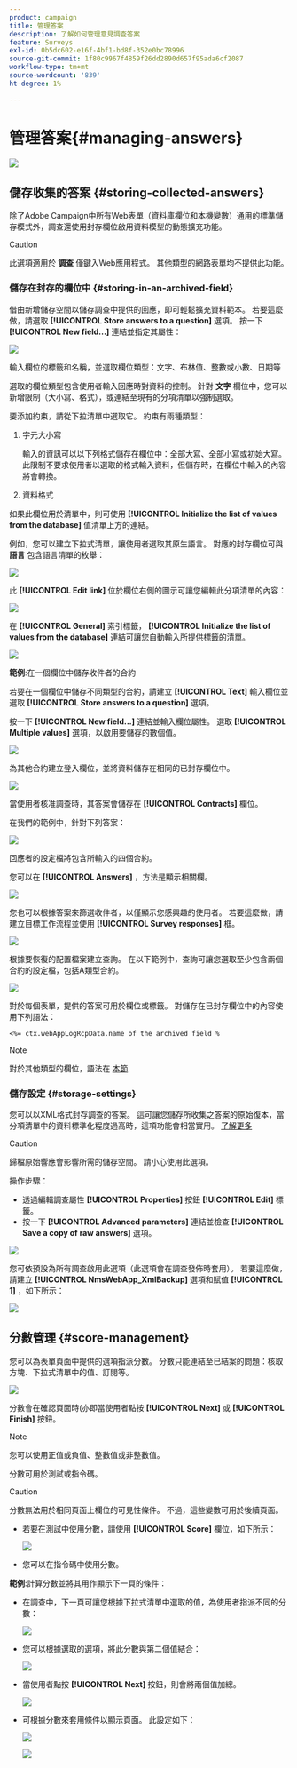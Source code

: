 ```yaml
---
product: campaign
title: 管理答案
description: 了解如何管理意見調查答案
feature: Surveys
exl-id: 0b5dc602-e16f-4bf1-bd8f-352e0bc78996
source-git-commit: 1f80c9967f4859f26dd2890d657f95ada6cf2087
workflow-type: tm+mt
source-wordcount: '839'
ht-degree: 1%

---
```


# 管理答案{#managing-answers}

![](../../assets/common.svg)

## 儲存收集的答案 {#storing-collected-answers}

除了Adobe Campaign中所有Web表單（資料庫欄位和本機變數）通用的標準儲存模式外，調查還使用封存欄位啟用資料模型的動態擴充功能。

>[!CAUTION]
>
>此選項適用於 **調查** 僅鍵入Web應用程式。 其他類型的網路表單均不提供此功能。

### 儲存在封存的欄位中 {#storing-in-an-archived-field}

借由新增儲存空間以儲存調查中提供的回應，即可輕鬆擴充資料範本。 若要這麼做，請選取 **[!UICONTROL Store answers to a question]** 選項。 按一下 **[!UICONTROL New field...]** 連結並指定其屬性：

![](assets/s_ncs_admin_survey_new_space.png)

輸入欄位的標籤和名稱，並選取欄位類型：文字、布林值、整數或小數、日期等

選取的欄位類型包含使用者輸入回應時對資料的控制。 針對 **文字** 欄位中，您可以新增限制（大小寫、格式），或連結至現有的分項清單以強制選取。

要添加約束，請從下拉清單中選取它。 約束有兩種類型：

1. 字元大小寫

   輸入的資訊可以以下列格式儲存在欄位中：全部大寫、全部小寫或初始大寫。 此限制不要求使用者以選取的格式輸入資料，但儲存時，在欄位中輸入的內容將會轉換。

1. 資料格式

如果此欄位用於清單中，則可使用 **[!UICONTROL Initialize the list of values from the database]** 值清單上方的連結。

例如，您可以建立下拉式清單，讓使用者選取其原生語言。 對應的封存欄位可與 **語言** 包含語言清單的枚舉：

![](assets/s_ncs_admin_survey_database_values_2b.png)

此 **[!UICONTROL Edit link]** 位於欄位右側的圖示可讓您編輯此分項清單的內容：

![](assets/s_ncs_admin_survey_database_values_2c.png)

在 **[!UICONTROL General]** 索引標籤， **[!UICONTROL Initialize the list of values from the database]** 連結可讓您自動輸入所提供標籤的清單。

![](assets/s_ncs_admin_survey_database_values_2.png)

**範例**:在一個欄位中儲存收件者的合約

若要在一個欄位中儲存不同類型的合約，請建立 **[!UICONTROL Text]** 輸入欄位並選取 **[!UICONTROL Store answers to a question]** 選項。

按一下 **[!UICONTROL New field...]** 連結並輸入欄位屬性。 選取 **[!UICONTROL Multiple values]** 選項，以啟用要儲存的數個值。

![](assets/s_ncs_admin_survey_storage_multi_ex1.png)

為其他合約建立登入欄位，並將資料儲存在相同的已封存欄位中。

![](assets/s_ncs_admin_survey_storage_multi_ex2.png)

當使用者核准調查時，其答案會儲存在 **[!UICONTROL Contracts]** 欄位。

在我們的範例中，針對下列答案：

![](assets/s_ncs_admin_survey_storage_multi_ex3.png)

回應者的設定檔將包含所輸入的四個合約。

您可以在 **[!UICONTROL Answers]** ，方法是顯示相關欄。

![](assets/s_ncs_admin_survey_storage_multi_ex4.png)

您也可以根據答案來篩選收件者，以僅顯示您感興趣的使用者。 若要這麼做，請建立目標工作流程並使用 **[!UICONTROL Survey responses]** 框。

![](assets/s_ncs_admin_survey_read_responses_wf.png)

根據要恢復的配置檔案建立查詢。 在以下範例中，查詢可讓您選取至少包含兩個合約的設定檔，包括A類型合約。

![](assets/s_ncs_admin_survey_read_responses_edit.png)

對於每個表單，提供的答案可用於欄位或標籤。 對儲存在已封存欄位中的內容使用下列語法：

```
<%= ctx.webAppLogRcpData.name of the archived field %
```

>[!NOTE]
>
>對於其他類型的欄位，語法在 [本節](../../platform/using/about-queries-in-campaign.md).

### 儲存設定 {#storage-settings}

您可以以XML格式封存調查的答案。 這可讓您儲存所收集之答案的原始復本，當分項清單中的資料標準化程度過高時，這項功能會相當實用。 [了解更多](../../surveys/using/publish--track-and-use-collected-data.md#standardizing-data)

>[!CAUTION]
>
>歸檔原始響應會影響所需的儲存空間。 請小心使用此選項。

操作步驟：

* 透過編輯調查屬性 **[!UICONTROL Properties]** 按鈕 **[!UICONTROL Edit]** 標籤。
* 按一下 **[!UICONTROL Advanced parameters]** 連結並檢查 **[!UICONTROL Save a copy of raw answers]** 選項。

![](assets/s_ncs_admin_survey_xml_archive_option.png)

您可依預設為所有調查啟用此選項（此選項會在調查發佈時套用）。 若要這麼做，請建立 **[!UICONTROL NmsWebApp_XmlBackup]** 選項和賦值 **[!UICONTROL 1]** ，如下所示：

![](assets/s_ncs_admin_survey_xml_global_option.png)

## 分數管理 {#score-management}

您可以為表單頁面中提供的選項指派分數。 分數只能連結至已結案的問題：核取方塊、下拉式清單中的值、訂閱等。

![](assets/s_ncs_admin_survey_score_create.png)

分數會在確認頁面時(亦即當使用者點按 **[!UICONTROL Next]** 或 **[!UICONTROL Finish]** 按鈕。

>[!NOTE]
>
>您可以使用正值或負值、整數值或非整數值。

分數可用於測試或指令碼。

>[!CAUTION]
>
>分數無法用於相同頁面上欄位的可見性條件。 不過，這些變數可用於後續頁面。

* 若要在測試中使用分數，請使用 **[!UICONTROL Score]** 欄位，如下所示：

   ![](assets/s_ncs_admin_survey_score_in_a_test.png)

* 您可以在指令碼中使用分數。

**範例**:計算分數並將其用作顯示下一頁的條件：

* 在調查中，下一頁可讓您根據下拉式清單中選取的值，為使用者指派不同的分數：

   ![](assets/s_ncs_admin_survey_score_exa.png)

* 您可以根據選取的選項，將此分數與第二個值結合：

   ![](assets/s_ncs_admin_survey_score_exb.png)

* 當使用者點按 **[!UICONTROL Next]** 按鈕，則會將兩個值加總。

   ![](assets/s_ncs_admin_survey_score_exe.png)

* 可根據分數來套用條件以顯示頁面。 此設定如下：

   ![](assets/s_ncs_admin_survey_score_exd.png)

   ![](assets/s_ncs_admin_survey_score_exg.png)
